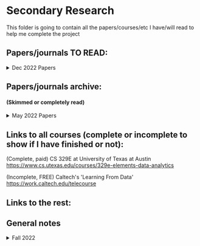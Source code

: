 # Secondary Research

This folder is going to contain all the papers/courses/etc I have/will read to help me complete the project


## Papers/journals TO READ:

<details><summary>Dec 2022 Papers</summary>

 * "Random forest classification of stars in the Galactic Centre" [Link](https://academic.oup.com/mnras/article/476/3/3974/4907985)

</details>

## Papers/journals archive:
#### (Skimmed or completely read)


<details><summary>May 2022 Papers</summary>

 * "Machine Learning in Astronomy: a practical overview" [Link](https://arxiv.org/abs/1904.07248)

</details>
 
## Links to all courses (complete or incomplete to show if I have finished or not):

(Complete, paid) CS 329E at University of Texas at Austin https://www.cs.utexas.edu/courses/329e-elements-data-analytics

(Incomplete, FREE) Caltech's 'Learning From Data' https://work.caltech.edu/telecourse

## Links to the rest:


## General notes

<details><summary>Fall 2022</summary>

 I started off the semester with a really broad plan to automate the classification of LAEs. Since I couldn't just automate everything at once, I focused on a way to first classify the spectra. The ultimate goal is to finish classifying spectra and move to something else, but as of right now (Dec 1, 2022) I will only focus on spectra.
 
 In our subgroup meetings it was decided that I would first focus on training a ML algorithm to differentiate between High-Z spectra and noise spectra. To do this I spent time writing code to make me a noise sample. After that, I spent time making a sample of random sources in order to run them through an autoencoder and then t-SNE and finally Gaussian mixture (code for these was adapted from Valentina's old work). After that I wrote some code to give me a "high quality" sample of high-z spectra. My goal now is to train a Random Forest ML algorithm to differentiate between high-z spectra and noise.

</details>
